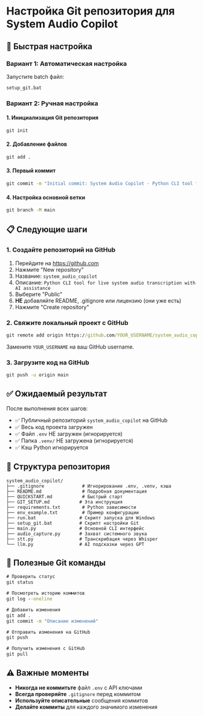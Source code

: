 # Настройка Git репозитория для System Audio Copilot

## 🚀 Быстрая настройка

### Вариант 1: Автоматическая настройка
Запустите batch файл:
```cmd
setup_git.bat
```

### Вариант 2: Ручная настройка

#### 1. Инициализация Git репозитория
```cmd
git init
```

#### 2. Добавление файлов
```cmd
git add .
```

#### 3. Первый коммит
```cmd
git commit -m "Initial commit: System Audio Copilot - Python CLI tool for live system audio transcription with AI assistance"
```

#### 4. Настройка основной ветки
```cmd
git branch -M main
```

## 📋 Следующие шаги

### 1. Создайте репозиторий на GitHub
1. Перейдите на https://github.com
2. Нажмите "New repository"
3. Название: `system_audio_copilot`
4. Описание: `Python CLI tool for live system audio transcription with AI assistance`
5. Выберите "Public"
6. **НЕ** добавляйте README, .gitignore или лицензию (они уже есть)
7. Нажмите "Create repository"

### 2. Свяжите локальный проект с GitHub
```cmd
git remote add origin https://github.com/YOUR_USERNAME/system_audio_copilot.git
```
Замените `YOUR_USERNAME` на ваш GitHub username.

### 3. Загрузите код на GitHub
```cmd
git push -u origin main
```

## ✅ Ожидаемый результат

После выполнения всех шагов:
- ✅ Публичный репозиторий `system_audio_copilot` на GitHub
- ✅ Весь код проекта загружен
- ✅ Файл `.env` НЕ загружен (игнорируется)
- ✅ Папка `.venv/` НЕ загружена (игнорируется)
- ✅ Кэш Python игнорируется

## 📁 Структура репозитория

```
system_audio_copilot/
├── .gitignore              # Игнорирование .env, .venv, кэша
├── README.md               # Подробная документация
├── QUICKSTART.md           # Быстрый старт
├── GIT_SETUP.md           # Эта инструкция
├── requirements.txt        # Python зависимости
├── env_example.txt         # Пример конфигурации
├── run.bat                # Скрипт запуска для Windows
├── setup_git.bat          # Скрипт настройки Git
├── main.py                # Основной CLI интерфейс
├── audio_capture.py       # Захват системного звука
├── stt.py                 # Транскрибация через Whisper
└── llm.py                 # AI подсказки через GPT
```

## 🔧 Полезные Git команды

```cmd
# Проверить статус
git status

# Посмотреть историю коммитов
git log --oneline

# Добавить изменения
git add .
git commit -m "Описание изменений"

# Отправить изменения на GitHub
git push

# Получить изменения с GitHub
git pull
```

## ⚠️ Важные моменты

- **Никогда не коммитьте** файл `.env` с API ключами
- **Всегда проверяйте** `.gitignore` перед коммитом
- **Используйте описательные** сообщения коммитов
- **Делайте коммиты** для каждого значимого изменения
